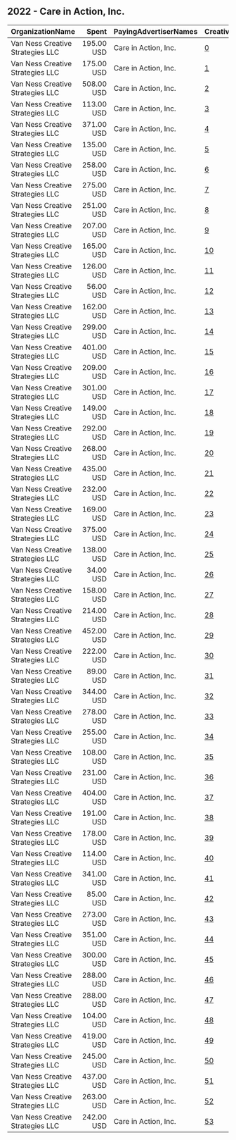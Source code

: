 ## 2022 - Care in Action, Inc. 
|OrganizationName|Spent|PayingAdvertiserNames|CreativeUrls|Impressions|Genders|AgeBrackets|CountryCodes|BillingAddresses|CandidateBallotInformation|
|:---|---:|:---|:---|---:|:---|:---|:---|:---|:---|
|Van Ness Creative Strategies LLC|195.00 USD|Care in Action, Inc.|[0](https://www.snap.com/political-ads/asset/c175ec05e71a701961c7860a1276e82ca9f4cc348e4315fc4e08e4013151efd4?mediaType=mp4)|14,876|FEMALE|18+|united states|US|Care in Action Inc|
|Van Ness Creative Strategies LLC|175.00 USD|Care in Action, Inc.|[1](https://www.snap.com/political-ads/asset/22d561847d90e843c4662162aa463c9b04a4cd4c95bb12c951951b26bf1ad0c4?mediaType=mp4)|14,584|FEMALE|18+|united states|US|Care in Action Inc|
|Van Ness Creative Strategies LLC|508.00 USD|Care in Action, Inc.|[2](https://www.snap.com/political-ads/asset/d05a05515087bdc6878374058586249fb695f54e816be9cc9fcd48040845f45d?mediaType=mp4)|16,955|FEMALE|18+|united states|US|Care in Action Inc|
|Van Ness Creative Strategies LLC|113.00 USD|Care in Action, Inc.|[3](https://www.snap.com/political-ads/asset/22d561847d90e843c4662162aa463c9b04a4cd4c95bb12c951951b26bf1ad0c4?mediaType=mp4)|7,335|FEMALE|18+|united states|US|Care in Action Inc|
|Van Ness Creative Strategies LLC|371.00 USD|Care in Action, Inc.|[4](https://www.snap.com/political-ads/asset/f8b2b866b6503a753144721ca0d71f8837f7863ffa3ead745225c5190e2a0fdb?mediaType=mp4)|13,592|FEMALE|18+|united states|US|Care in Action Inc|
|Van Ness Creative Strategies LLC|135.00 USD|Care in Action, Inc.|[5](https://www.snap.com/political-ads/asset/22d561847d90e843c4662162aa463c9b04a4cd4c95bb12c951951b26bf1ad0c4?mediaType=mp4)|9,093|FEMALE|18+|united states|US|Care in Action Inc|
|Van Ness Creative Strategies LLC|258.00 USD|Care in Action, Inc.|[6](https://www.snap.com/political-ads/asset/f8b2b866b6503a753144721ca0d71f8837f7863ffa3ead745225c5190e2a0fdb?mediaType=mp4)|8,040|FEMALE|18+|united states|US|Care in Action Inc|
|Van Ness Creative Strategies LLC|275.00 USD|Care in Action, Inc.|[7](https://www.snap.com/political-ads/asset/9ab1322c6320ac30760c83565e4bc7ac45edf5c1bed661f5febc13621ead5975?mediaType=mp4)|6,955|FEMALE|18+|united states|US|Care in Action Inc|
|Van Ness Creative Strategies LLC|251.00 USD|Care in Action, Inc.|[8](https://www.snap.com/political-ads/asset/9ab1322c6320ac30760c83565e4bc7ac45edf5c1bed661f5febc13621ead5975?mediaType=mp4)|17,416|FEMALE|18+|united states|US|Care in Action Inc|
|Van Ness Creative Strategies LLC|207.00 USD|Care in Action, Inc.|[9](https://www.snap.com/political-ads/asset/f8b2b866b6503a753144721ca0d71f8837f7863ffa3ead745225c5190e2a0fdb?mediaType=mp4)|6,176|FEMALE|18+|united states|US|Care in Action Inc|
|Van Ness Creative Strategies LLC|165.00 USD|Care in Action, Inc.|[10](https://www.snap.com/political-ads/asset/f8b2b866b6503a753144721ca0d71f8837f7863ffa3ead745225c5190e2a0fdb?mediaType=mp4)|5,990|FEMALE|18+|united states|US|Care in Action Inc|
|Van Ness Creative Strategies LLC|126.00 USD|Care in Action, Inc.|[11](https://www.snap.com/political-ads/asset/c175ec05e71a701961c7860a1276e82ca9f4cc348e4315fc4e08e4013151efd4?mediaType=mp4)|8,239|FEMALE|18+|united states|US|Care in Action Inc|
|Van Ness Creative Strategies LLC|56.00 USD|Care in Action, Inc.|[12](https://www.snap.com/political-ads/asset/22d561847d90e843c4662162aa463c9b04a4cd4c95bb12c951951b26bf1ad0c4?mediaType=mp4)|2,532|FEMALE|18+|united states|US|Care in Action Inc|
|Van Ness Creative Strategies LLC|162.00 USD|Care in Action, Inc.|[13](https://www.snap.com/political-ads/asset/c175ec05e71a701961c7860a1276e82ca9f4cc348e4315fc4e08e4013151efd4?mediaType=mp4)|3,963|FEMALE|18+|united states|US|Care in Action Inc|
|Van Ness Creative Strategies LLC|299.00 USD|Care in Action, Inc.|[14](https://www.snap.com/political-ads/asset/22d561847d90e843c4662162aa463c9b04a4cd4c95bb12c951951b26bf1ad0c4?mediaType=mp4)|19,850|FEMALE|18+|united states|US|Care in Action Inc|
|Van Ness Creative Strategies LLC|401.00 USD|Care in Action, Inc.|[15](https://www.snap.com/political-ads/asset/d05a05515087bdc6878374058586249fb695f54e816be9cc9fcd48040845f45d?mediaType=mp4)|12,616|FEMALE|18+|united states|US|Care in Action Inc|
|Van Ness Creative Strategies LLC|209.00 USD|Care in Action, Inc.|[16](https://www.snap.com/political-ads/asset/22d561847d90e843c4662162aa463c9b04a4cd4c95bb12c951951b26bf1ad0c4?mediaType=mp4)|14,223|FEMALE|18+|united states|US|Care in Action Inc|
|Van Ness Creative Strategies LLC|301.00 USD|Care in Action, Inc.|[17](https://www.snap.com/political-ads/asset/9ab1322c6320ac30760c83565e4bc7ac45edf5c1bed661f5febc13621ead5975?mediaType=mp4)|21,097|FEMALE|18+|united states|US|Care in Action Inc|
|Van Ness Creative Strategies LLC|149.00 USD|Care in Action, Inc.|[18](https://www.snap.com/political-ads/asset/c175ec05e71a701961c7860a1276e82ca9f4cc348e4315fc4e08e4013151efd4?mediaType=mp4)|9,974|FEMALE|18+|united states|US|Care in Action Inc|
|Van Ness Creative Strategies LLC|292.00 USD|Care in Action, Inc.|[19](https://www.snap.com/political-ads/asset/22d561847d90e843c4662162aa463c9b04a4cd4c95bb12c951951b26bf1ad0c4?mediaType=mp4)|16,913|FEMALE|18+|united states|US|Care in Action Inc|
|Van Ness Creative Strategies LLC|268.00 USD|Care in Action, Inc.|[20](https://www.snap.com/political-ads/asset/9ab1322c6320ac30760c83565e4bc7ac45edf5c1bed661f5febc13621ead5975?mediaType=mp4)|18,840|FEMALE|18+|united states|US|Care in Action Inc|
|Van Ness Creative Strategies LLC|435.00 USD|Care in Action, Inc.|[21](https://www.snap.com/political-ads/asset/d05a05515087bdc6878374058586249fb695f54e816be9cc9fcd48040845f45d?mediaType=mp4)|16,030|FEMALE|18+|united states|US|Care in Action Inc|
|Van Ness Creative Strategies LLC|232.00 USD|Care in Action, Inc.|[22](https://www.snap.com/political-ads/asset/22d561847d90e843c4662162aa463c9b04a4cd4c95bb12c951951b26bf1ad0c4?mediaType=mp4)|19,238|FEMALE|18+|united states|US|Care in Action Inc|
|Van Ness Creative Strategies LLC|169.00 USD|Care in Action, Inc.|[23](https://www.snap.com/political-ads/asset/c175ec05e71a701961c7860a1276e82ca9f4cc348e4315fc4e08e4013151efd4?mediaType=mp4)|12,923|FEMALE|18+|united states|US|Care in Action Inc|
|Van Ness Creative Strategies LLC|375.00 USD|Care in Action, Inc.|[24](https://www.snap.com/political-ads/asset/22d561847d90e843c4662162aa463c9b04a4cd4c95bb12c951951b26bf1ad0c4?mediaType=mp4)|23,951|FEMALE|18+|united states|US|Care in Action Inc|
|Van Ness Creative Strategies LLC|138.00 USD|Care in Action, Inc.|[25](https://www.snap.com/political-ads/asset/22d561847d90e843c4662162aa463c9b04a4cd4c95bb12c951951b26bf1ad0c4?mediaType=mp4)|11,713|FEMALE|18+|united states|US|Care in Action Inc|
|Van Ness Creative Strategies LLC|34.00 USD|Care in Action, Inc.|[26](https://www.snap.com/political-ads/asset/f8b2b866b6503a753144721ca0d71f8837f7863ffa3ead745225c5190e2a0fdb?mediaType=mp4)|2,281||18+|united states|US|Care in Action Inc|
|Van Ness Creative Strategies LLC|158.00 USD|Care in Action, Inc.|[27](https://www.snap.com/political-ads/asset/c175ec05e71a701961c7860a1276e82ca9f4cc348e4315fc4e08e4013151efd4?mediaType=mp4)|13,507|FEMALE|18+|united states|US|Care in Action Inc|
|Van Ness Creative Strategies LLC|214.00 USD|Care in Action, Inc.|[28](https://www.snap.com/political-ads/asset/f8b2b866b6503a753144721ca0d71f8837f7863ffa3ead745225c5190e2a0fdb?mediaType=mp4)|7,597|FEMALE|18+|united states|US|Care in Action Inc|
|Van Ness Creative Strategies LLC|452.00 USD|Care in Action, Inc.|[29](https://www.snap.com/political-ads/asset/d05a05515087bdc6878374058586249fb695f54e816be9cc9fcd48040845f45d?mediaType=mp4)|13,307|FEMALE|18+|united states|US|Care in Action Inc|
|Van Ness Creative Strategies LLC|222.00 USD|Care in Action, Inc.|[30](https://www.snap.com/political-ads/asset/f8b2b866b6503a753144721ca0d71f8837f7863ffa3ead745225c5190e2a0fdb?mediaType=mp4)|8,307|FEMALE|18+|united states|US|Care in Action Inc|
|Van Ness Creative Strategies LLC|89.00 USD|Care in Action, Inc.|[31](https://www.snap.com/political-ads/asset/c175ec05e71a701961c7860a1276e82ca9f4cc348e4315fc4e08e4013151efd4?mediaType=mp4)|4,670|FEMALE|18+|united states|US|Care in Action Inc|
|Van Ness Creative Strategies LLC|344.00 USD|Care in Action, Inc.|[32](https://www.snap.com/political-ads/asset/9ab1322c6320ac30760c83565e4bc7ac45edf5c1bed661f5febc13621ead5975?mediaType=mp4)|24,097|FEMALE|18+|united states|US|Care in Action Inc|
|Van Ness Creative Strategies LLC|278.00 USD|Care in Action, Inc.|[33](https://www.snap.com/political-ads/asset/c175ec05e71a701961c7860a1276e82ca9f4cc348e4315fc4e08e4013151efd4?mediaType=mp4)|17,017|FEMALE|18+|united states|US|Care in Action Inc|
|Van Ness Creative Strategies LLC|255.00 USD|Care in Action, Inc.|[34](https://www.snap.com/political-ads/asset/f8b2b866b6503a753144721ca0d71f8837f7863ffa3ead745225c5190e2a0fdb?mediaType=mp4)|10,216|FEMALE|18+|united states|US|Care in Action Inc|
|Van Ness Creative Strategies LLC|108.00 USD|Care in Action, Inc.|[35](https://www.snap.com/political-ads/asset/9ab1322c6320ac30760c83565e4bc7ac45edf5c1bed661f5febc13621ead5975?mediaType=mp4)|5,989|FEMALE|18+|united states|US|Care in Action Inc|
|Van Ness Creative Strategies LLC|231.00 USD|Care in Action, Inc.|[36](https://www.snap.com/political-ads/asset/9ab1322c6320ac30760c83565e4bc7ac45edf5c1bed661f5febc13621ead5975?mediaType=mp4)|9,813|FEMALE|18+|united states|US|Care in Action Inc|
|Van Ness Creative Strategies LLC|404.00 USD|Care in Action, Inc.|[37](https://www.snap.com/political-ads/asset/d05a05515087bdc6878374058586249fb695f54e816be9cc9fcd48040845f45d?mediaType=mp4)|16,376|FEMALE|18+|united states|US|Care in Action Inc|
|Van Ness Creative Strategies LLC|191.00 USD|Care in Action, Inc.|[38](https://www.snap.com/political-ads/asset/22d561847d90e843c4662162aa463c9b04a4cd4c95bb12c951951b26bf1ad0c4?mediaType=mp4)|7,729|FEMALE|18+|united states|US|Care in Action Inc|
|Van Ness Creative Strategies LLC|178.00 USD|Care in Action, Inc.|[39](https://www.snap.com/political-ads/asset/22d561847d90e843c4662162aa463c9b04a4cd4c95bb12c951951b26bf1ad0c4?mediaType=mp4)|5,049|FEMALE|18+|united states|US|Care in Action Inc|
|Van Ness Creative Strategies LLC|114.00 USD|Care in Action, Inc.|[40](https://www.snap.com/political-ads/asset/f8b2b866b6503a753144721ca0d71f8837f7863ffa3ead745225c5190e2a0fdb?mediaType=mp4)|4,603|FEMALE|18+|united states|US|Care in Action Inc|
|Van Ness Creative Strategies LLC|341.00 USD|Care in Action, Inc.|[41](https://www.snap.com/political-ads/asset/c175ec05e71a701961c7860a1276e82ca9f4cc348e4315fc4e08e4013151efd4?mediaType=mp4)|26,262|FEMALE|18+|united states|US|Care in Action Inc|
|Van Ness Creative Strategies LLC|85.00 USD|Care in Action, Inc.|[42](https://www.snap.com/political-ads/asset/d05a05515087bdc6878374058586249fb695f54e816be9cc9fcd48040845f45d?mediaType=mp4)|5,321||18+|united states|US|Care in Action Inc|
|Van Ness Creative Strategies LLC|273.00 USD|Care in Action, Inc.|[43](https://www.snap.com/political-ads/asset/9ab1322c6320ac30760c83565e4bc7ac45edf5c1bed661f5febc13621ead5975?mediaType=mp4)|18,617|FEMALE|18+|united states|US|Care in Action Inc|
|Van Ness Creative Strategies LLC|351.00 USD|Care in Action, Inc.|[44](https://www.snap.com/political-ads/asset/9ab1322c6320ac30760c83565e4bc7ac45edf5c1bed661f5febc13621ead5975?mediaType=mp4)|27,231|FEMALE|18+|united states|US|Care in Action Inc|
|Van Ness Creative Strategies LLC|300.00 USD|Care in Action, Inc.|[45](https://www.snap.com/political-ads/asset/c175ec05e71a701961c7860a1276e82ca9f4cc348e4315fc4e08e4013151efd4?mediaType=mp4)|17,946|FEMALE|18+|united states|US|Care in Action Inc|
|Van Ness Creative Strategies LLC|288.00 USD|Care in Action, Inc.|[46](https://www.snap.com/political-ads/asset/9ab1322c6320ac30760c83565e4bc7ac45edf5c1bed661f5febc13621ead5975?mediaType=mp4)|25,052|FEMALE|18+|united states|US|Care in Action Inc|
|Van Ness Creative Strategies LLC|288.00 USD|Care in Action, Inc.|[47](https://www.snap.com/political-ads/asset/d05a05515087bdc6878374058586249fb695f54e816be9cc9fcd48040845f45d?mediaType=mp4)|11,056|FEMALE|18+|united states|US|Care in Action Inc|
|Van Ness Creative Strategies LLC|104.00 USD|Care in Action, Inc.|[48](https://www.snap.com/political-ads/asset/c175ec05e71a701961c7860a1276e82ca9f4cc348e4315fc4e08e4013151efd4?mediaType=mp4)|6,041|FEMALE|18+|united states|US|Care in Action Inc|
|Van Ness Creative Strategies LLC|419.00 USD|Care in Action, Inc.|[49](https://www.snap.com/political-ads/asset/d05a05515087bdc6878374058586249fb695f54e816be9cc9fcd48040845f45d?mediaType=mp4)|14,111|FEMALE|18+|united states|US|Care in Action Inc|
|Van Ness Creative Strategies LLC|245.00 USD|Care in Action, Inc.|[50](https://www.snap.com/political-ads/asset/9ab1322c6320ac30760c83565e4bc7ac45edf5c1bed661f5febc13621ead5975?mediaType=mp4)|14,775|FEMALE|18+|united states|US|Care in Action Inc|
|Van Ness Creative Strategies LLC|437.00 USD|Care in Action, Inc.|[51](https://www.snap.com/political-ads/asset/d05a05515087bdc6878374058586249fb695f54e816be9cc9fcd48040845f45d?mediaType=mp4)|15,886|FEMALE|18+|united states|US|Care in Action Inc|
|Van Ness Creative Strategies LLC|263.00 USD|Care in Action, Inc.|[52](https://www.snap.com/political-ads/asset/9ab1322c6320ac30760c83565e4bc7ac45edf5c1bed661f5febc13621ead5975?mediaType=mp4)|17,174|FEMALE|18+|united states|US|Care in Action Inc|
|Van Ness Creative Strategies LLC|242.00 USD|Care in Action, Inc.|[53](https://www.snap.com/political-ads/asset/c175ec05e71a701961c7860a1276e82ca9f4cc348e4315fc4e08e4013151efd4?mediaType=mp4)|9,331|FEMALE|18+|united states|US|Care in Action Inc|
